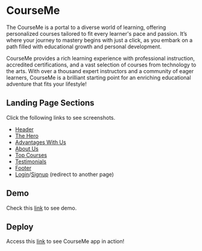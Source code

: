 # CourseMe

The CourseMe is a portal to a diverse world of learning, offering personalized courses tailored to fit every learner's pace and passion. It’s where your journey to mastery begins with just a click, as you embark on a path filled with educational growth and personal development.

CourseMe provides a rich learning experience with professional instruction, accredited certifications, and a vast selection of courses from technology to the arts. With over a thousand expert instructors and a community of eager learners, CourseMe is a brilliant starting point for an enriching educational adventure that fits your lifestyle!

## Landing Page Sections

Click the following links to see screenshots.

- [Header](images/header.png)
- [The Hero](images/the-hero.png)
- [Advantages With Us](images/advantages-with-us.png)
- [About Us](images/about-us.png)
- [Top Courses](images/top-courses.png)
- [Testimonials](images/testimonials.png)
- [Footer](images/footer.png)
- [Login](images/login.png)/[Signup](images/signup.png) (redirect to another page)

## Demo

Check this [link](https://youtu.be/rsWEIlL_Jd0) to see demo.

## Deploy

Access this [link](https://tum-web-lab2-black.vercel.app/) to see CourseMe app in action!
